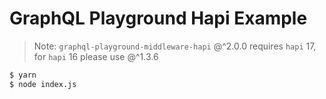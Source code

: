 # GraphQL Playground Hapi Example

> Note: `graphql-playground-middleware-hapi` @^2.0.0 requires `hapi` 17, for `hapi` 16 please use @^1.3.6

```sh
$ yarn
$ node index.js
```
